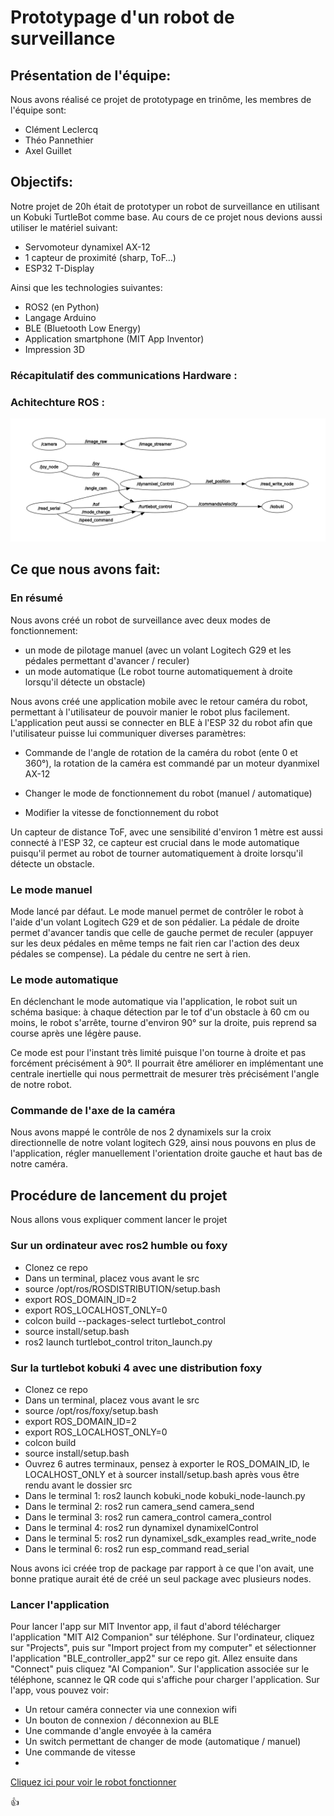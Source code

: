 # Prototypage d'un robot de surveillance

## Présentation de l'équipe:

Nous avons réalisé ce projet de prototypage en trinôme, les membres de l'équipe sont: <br>

- Clément Leclercq
- Théo Pannethier 
- Axel Guillet

## Objectifs:

Notre projet de 20h était de prototyper un robot de surveillance en utilisant un Kobuki TurtleBot comme base. Au cours de ce projet nous devions aussi utiliser le matériel suivant:

- Servomoteur dynamixel AX-12
- 1 capteur de proximité (sharp, ToF…)
- ESP32 T-Display
  
Ainsi que les technologies suivantes:

- ROS2 (en Python)
- Langage Arduino
- BLE (Bluetooth Low Energy)
- Application smartphone (MIT App Inventor)
- Impression 3D

### Récapitulatif des communications Hardware : 


### Achitechture ROS : 

![alt text](https://github.com/Letaxe16/Prototypage_Guillet_Pannethier_Leclercq/blob/main/graph.png)

## Ce que nous avons fait:

### En résumé

Nous avons créé un robot de surveillance avec deux modes de fonctionnement: 

- un mode de pilotage manuel (avec un volant Logitech G29 et les pédales permettant d'avancer / reculer)
- un mode automatique (Le robot tourne automatiquement à droite lorsqu'il détecte un obstacle)

Nous avons créé une application mobile avec le retour caméra du robot, permettant à l'utilisateur de pouvoir manier le robot plus facilement. L'application peut aussi se connecter en BLE à l'ESP 32 du robot afin que l'utilisateur puisse lui communiquer diverses paramètres:

- Commande de l'angle de rotation de la caméra du robot (ente 0 et 360°), la rotation de la caméra est commandé par un moteur dyanmixel AX-12

- Changer le mode de fonctionnement du robot (manuel / automatique)
  
- Modifier la vitesse de fonctionnement du robot

Un capteur de distance ToF, avec une sensibilité d'environ 1 mètre est aussi connecté à l'ESP 32, ce capteur est crucial dans le mode automatique puisqu'il permet au robot de tourner automatiquement à droite lorsqu'il détecte un obstacle.

### Le mode manuel

Mode lancé par défaut.
Le mode manuel permet de contrôler le robot à l'aide d'un volant Logitech G29 et de son pédalier.
La pédale de droite permet d'avancer tandis que celle de gauche permet de reculer (appuyer sur les deux pédales en même temps ne fait rien car l'action des deux pédales se compense).
La pédale du centre ne sert à rien.

### Le mode automatique

En déclenchant le mode automatique via l'application, le robot suit un schéma basique: à chaque détection par le tof d'un obstacle à 60 cm ou moins, le robot s'arrête, tourne d'environ 90° sur la droite, puis reprend sa course après une légère pause.

Ce mode est pour l'instant très limité puisque l'on tourne à droite et pas forcément précisément à 90°. Il pourrait être améliorer en implémentant une centrale inertielle qui nous permettrait de mesurer très précisément l'angle de notre robot.  

### Commande de l'axe de la caméra

Nous avons mappé le contrôle de nos 2 dynamixels sur la croix directionnelle de notre volant logitech G29, ainsi nous pouvons en plus de l'application, régler manuellement l'orientation droite gauche et haut bas de notre caméra.

## Procédure de lancement du projet

Nous allons vous expliquer comment lancer le projet

### Sur un ordinateur avec ros2 humble ou foxy

- Clonez ce repo
- Dans un terminal, placez vous avant le src
- source /opt/ros/ROSDISTRIBUTION/setup.bash
- export ROS_DOMAIN_ID=2
- export ROS_LOCALHOST_ONLY=0
- colcon build --packages-select turtlebot_control
- source install/setup.bash
- ros2 launch turtlebot_control triton_launch.py

### Sur la turtlebot kobuki 4 avec une distribution foxy

- Clonez ce repo
- Dans un terminal, placez vous avant le src
- source /opt/ros/foxy/setup.bash
- export ROS_DOMAIN_ID=2
- export ROS_LOCALHOST_ONLY=0
- colcon build
- source install/setup.bash
- Ouvrez 6 autres terminaux, pensez à exporter le ROS_DOMAIN_ID, le LOCALHOST_ONLY et à sourcer install/setup.bash après vous être rendu avant le dossier src
- Dans le terminal 1: ros2 launch kobuki_node kobuki_node-launch.py
- Dans le terminal 2: ros2 run camera_send camera_send
- Dans le terminal 3: ros2 run camera_control camera_control
- Dans le terminal 4: ros2 run dynamixel dynamixelControl
- Dans le terminal 5: ros2 run dynamixel_sdk_examples read_write_node 
- Dans le terminal 6: ros2 run esp_command read_serial

Nous avons ici créée trop de package par rapport à ce que l'on avait, une bonne pratique aurait été de créé un seul package avec plusieurs nodes.

### Lancer l'application

Pour lancer l'app sur MIT Inventor app, il faut d'abord télécharger l'application "MIT AI2 Companion" sur téléphone. Sur l'ordinateur, cliquez sur "Projects", puis sur "Import project from my computer" et sélectionner l'application "BLE_controller_app2" sur ce repo git. Allez ensuite dans "Connect" puis cliquez "AI Companion". Sur l'application associée sur le téléphone, scannez le QR code qui s'affiche pour charger l'application. Sur l'app, vous pouvez voir:

- Un retour caméra connecter via une connexion wifi
- Un bouton de connexion / déconnexion au BLE
- Une commande d'angle envoyée à la caméra
- Un switch permettant de changer de mode (automatique / manuel)
- Une commande de vitesse
- 

[Cliquez ici pour voir le robot fonctionner](U)

:+1:


